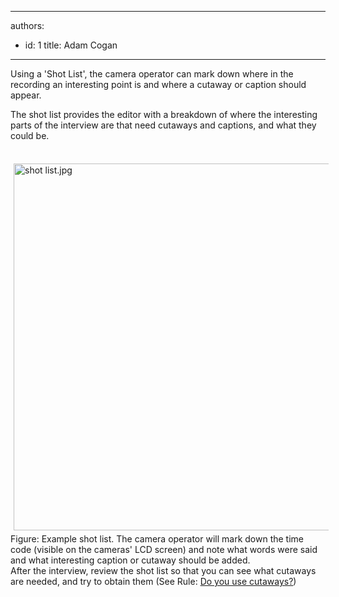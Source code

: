 

---
authors:
  - id: 1
    title: Adam Cogan
---




<span class='intro'> Using a 'Shot List', the camera operator can mark down where in the recording an interesting point is and where a cutaway or caption should appear.  </span>

<p>​The shot list provides the editor with a breakdown of where the interesting parts of the interview are that need cutaways and captions, and&#160;what they could be. </p>
<div>&#160;<img class="ssw-rteStyle-GreyBox" alt="shot list.jpg" src="/DesignandPresentation/RulesToBetterVideoRecording/PublishingImages/shot%20list.jpg" width="665" height="597" style="margin&#58;5px;width&#58;630px;height&#58;587px;" /><br><span class="ssw-rteStyle-FigureNormal">Figure&#58; Example shot list. The camera operator will mark down the time code (visible on the cameras' LCD screen) and note what words were said and what interesting caption or cutaway should be added.&#160;</span><span class="ssw-rteStyle-FigureNormal"></span></div>
<div>After the interview, review the shot list so that you can see what cutaways are needed, and try to obtain them (See Rule&#58; <a href="/DesignandPresentation/RulesToBetterVideoRecording/Pages/Do-you-use-cutaways.aspx">Do you use cutaways?</a>)</div>


